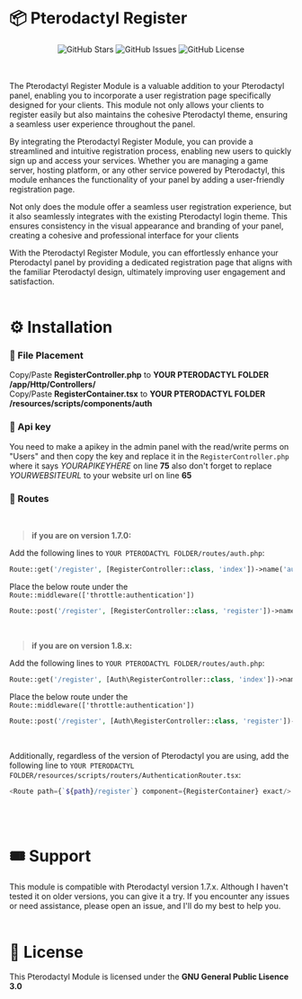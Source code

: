 # 📦 Pterodactyl Register

<div align="center">
  <img alt="GitHub Stars" src="https://img.shields.io/github/stars/gamemaster123356/Pterodactyl-Register?color=dodgerblue&label=stars&style=for-the-badge">
  <img alt="GitHub Issues" src="https://img.shields.io/github/issues/gamemaster123356/Pterodactyl-Register?color=dodgerblue&label=issues&style=for-the-badge">
  <img alt="GitHub License" src="https://img.shields.io/badge/LICENSE-gnu%20gpl%20v3-dodgerblue?style=for-the-badge">
</div><br><br>

The Pterodactyl Register Module is a valuable addition to your Pterodactyl panel, enabling you to incorporate a user registration page specifically designed for your clients. This module not only allows your clients to register easily but also maintains the cohesive Pterodactyl theme, ensuring a seamless user experience throughout the panel.<br>

By integrating the Pterodactyl Register Module, you can provide a streamlined and intuitive registration process, enabling new users to quickly sign up and access your services. Whether you are managing a game server, hosting platform, or any other service powered by Pterodactyl, this module enhances the functionality of your panel by adding a user-friendly registration page.<br>

Not only does the module offer a seamless user registration experience, but it also seamlessly integrates with the existing Pterodactyl login theme. This ensures consistency in the visual appearance and branding of your panel, creating a cohesive and professional interface for your clients<br>

With the Pterodactyl Register Module, you can effortlessly enhance your Pterodactyl panel by providing a dedicated registration page that aligns with the familiar Pterodactyl design, ultimately improving user engagement and satisfaction.
<br>
<br>

# ⚙️ Installation

### 📄 File Placement
Copy/Paste __RegisterController.php__ to __YOUR PTERODACTYL FOLDER /app/Http/Controllers/__<br>
Copy/Paste __RegisterContainer.tsx__ to __YOUR PTERODACTYL FOLDER /resources/scripts/components/auth__

### 🔑 Api key
You need to make a apikey in the admin panel with the read/write perms on "Users"
and then copy the key and replace it in the `RegisterController.php` where it says *YOURAPIKEYHERE* on line __75__
also don't forget to replace *YOURWEBSITEURL* to your website url on line __65__

### 🔗 Routes
<br>

> **if you are on version __1.7.0__:**<br>

Add the following lines to `YOUR PTERODACTYL FOLDER/routes/auth.php`:
```php
Route::get('/register', [RegisterController::class, 'index'])->name('auth.register');
```
Place the below route under the `Route::middleware(['throttle:authentication'])`
```php
Route::post('/register', [RegisterController::class, 'register'])->name('auth.register.url')->middleware('recaptcha');
```

<br>

> **if you are on version __1.8.x__:**<br>

Add the following lines to `YOUR PTERODACTYL FOLDER/routes/auth.php`:
```php
Route::get('/register', [Auth\RegisterController::class, 'index'])->name('auth.register');
```
Place the below route under the `Route::middleware(['throttle:authentication'])`
```php
Route::post('/register', [Auth\RegisterController::class, 'register'])->name('auth.register.url')->middleware('recaptcha');
```

<br>

Additionally, regardless of the version of Pterodactyl you are using, add the following line to `YOUR PTERODACTYL FOLDER/resources/scripts/routers/AuthenticationRouter.tsx`:
```php
<Route path={`${path}/register`} component={RegisterContainer} exact/>
```
<br>
<br>

# 🎟️ Support
This module is compatible with Pterodactyl version 1.7.x. Although I haven't tested it on older versions, you can give it a try. If you encounter any issues or need assistance, please open an issue, and I'll do my best to help you.
<br>
<br>

# 📄 License
This Pterodactyl Module is licensed under the **GNU General Public Lisence 3.0**
